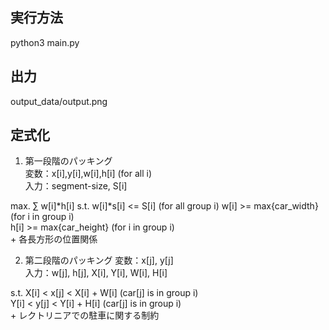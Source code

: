 ## 実行方法
python3 main.py

## 出力
output_data/output.png

## 定式化
1. 第一段階のパッキング  
変数：x[i],y[i],w[i],h[i] (for all i)   
入力：segment-size, S[i]  

max. ∑ w[i]*h[i]
s.t. w[i]*s[i] <= S[i] (for all  group i)
     w[i] >= max{car_width} (for i in group i)  
     h[i] >= max{car_height} (for i in group i)  
     + 各長方形の位置関係  


2. 第二段階のパッキング
変数：x[j], y[j]  
入力：w[j], h[j], X[i], Y[i], W[i], H[i]  

s.t. X[i] < x[j] < X[i] + W[i] (car[j] is in group i)  
     Y[i] < y[j] < Y[i] + H[i] (car[j] is in group i)  
     + レクトリニアでの駐車に関する制約  